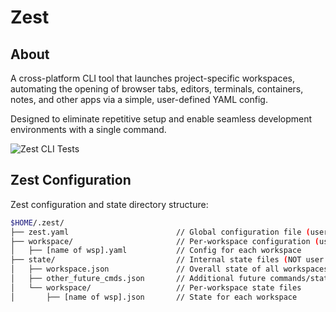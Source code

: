 # Zest

## About

A cross-platform CLI tool that launches project-specific workspaces, automating the opening of browser tabs, editors, terminals, containers, notes, and other apps via a simple, user-defined YAML config.

Designed to eliminate repetitive setup and enable seamless development environments with a single command.

![Zest CLI Tests](https://github.com/AVAniketh0905/zest/actions/workflows/cli-test.yml/badge.svg?branch=main)

## Zest Configuration

Zest configuration and state directory structure:

```bash
$HOME/.zest/
├── zest.yaml                        // Global configuration file (user editable)
├── workspace/                       // Per-workspace configuration (user editable)
│   ├── [name of wsp].yaml           // Config for each workspace
├── state/                           // Internal state files (NOT user editable)
│   ├── workspace.json               // Overall state of all workspaces
│   ├── other_future_cmds.json       // Additional future commands/state
│   └── workspace/                   // Per-workspace state files
│       ├── [name of wsp].json       // State for each workspace
```
